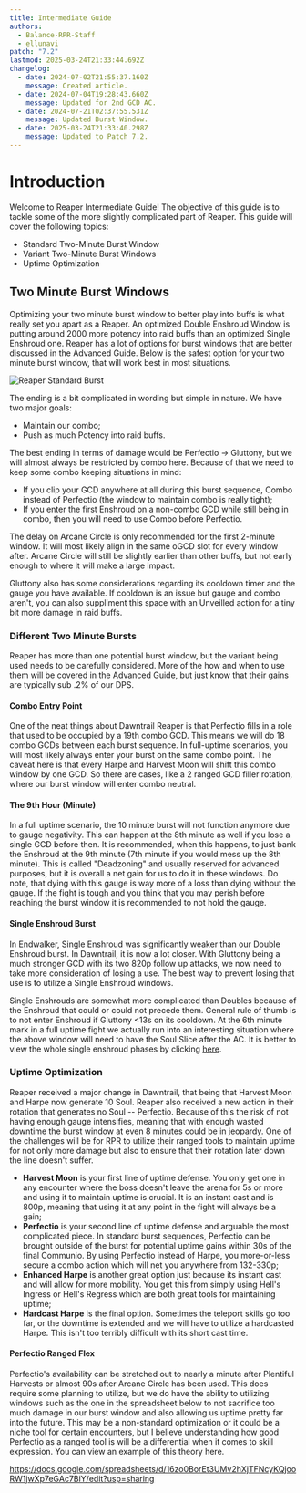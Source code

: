 ```yaml
---
title: Intermediate Guide
authors:
  - Balance-RPR-Staff
  - ellunavi
patch: "7.2"
lastmod: 2025-03-24T21:33:44.692Z
changelog:
  - date: 2024-07-02T21:55:37.160Z
    message: Created article.
  - date: 2024-07-04T19:28:43.660Z
    message: Updated for 2nd GCD AC.
  - date: 2024-07-21T02:37:55.531Z
    message: Updated Burst Window.
  - date: 2025-03-24T21:33:40.298Z
    message: Updated to Patch 7.2.
---
```

# Introduction

Welcome to Reaper Intermediate Guide! The objective of this guide is to tackle some of the more slightly complicated part of Reaper. This guide will cover the following topics:

* Standard Two-Minute Burst Window
* Variant Two-Minute Burst Windows
* Uptime Optimization

## Two Minute Burst Windows

Optimizing your two minute burst window to better play into buffs is what really set you apart as a Reaper. An optimized Double Enshroud Window is putting around 2000 more potency into raid buffs than an optimized Single Enshroud one. Reaper has a lot of options for burst windows that are better discussed in the Advanced Guide. Below is the safest option for your two minute burst window, that will work best in most situations. 

![](/img/jobs/rpr/reaper_burst_standard_double-shroud.png "Reaper Standard Burst")

The ending is a bit complicated in wording but simple in nature. We have two major goals:

* Maintain our combo;
* Push as much Potency into raid buffs.

The best ending in terms of damage would be Perfectio → Gluttony, but we will almost always be restricted by combo here. Because of that we need to keep some combo keeping situations in mind:

* If you clip your GCD anywhere at all during this burst sequence, Combo instead of Perfectio (the window to maintain combo is really tight);
* If you enter the first Enshroud on a non-combo GCD while still being in combo, then you will need to use Combo before Perfectio.

The delay on Arcane Circle is only recommended for the first 2-minute window. It will most likely align in the same oGCD slot for every window after. Arcane Circle will still be slightly earlier than other buffs, but not early enough to where it will make a large impact.

Gluttony also has some considerations regarding its cooldown timer and the gauge you have available. If cooldown is an issue but gauge and combo aren't, you can also suppliment this space with an Unveilled action for a tiny bit more damage in raid buffs.

### Different Two Minute Bursts

Reaper has more than one potential burst window, but the variant being used needs to be carefully considered. More of the how and when to use them will be covered in the Advanced Guide, but just know that their gains are typically sub .2% of our DPS.

#### Combo Entry Point

One of the neat things about Dawntrail Reaper is that Perfectio fills in a role that used to be occupied by a 19th combo GCD. This means we will do 18 combo GCDs between each burst sequence. In full-uptime scenarios, you will most likely always enter your burst on the same combo point. The caveat here is that every Harpe and Harvest Moon will shift this combo window by one GCD. So there are cases, like a 2 ranged GCD filler rotation, where our burst window will enter combo neutral.

#### The 9th Hour (Minute)

In a full uptime scenario, the 10 minute burst will not function anymore due to gauge negativity. This can happen at the 8th minute as well if you lose a single GCD before then. It is recommended, when this happens, to just bank the Enshroud at the 9th minute (7th minute if you would mess up the 8th minute). This is called "Deadzoning" and usually reserved for advanced purposes, but it is overall a net gain for us to do it in these windows. Do note, that dying with this gauge is way more of a loss than dying without the gauge. If the fight is tough and you think that you may perish before reaching the burst window it is recommended to not hold the gauge.

#### Single Enshroud Burst

In Endwalker, Single Enshroud was significantly weaker than our Double Enshroud burst. In Dawntrail, it is now a lot closer. With Gluttony being a much stronger GCD with its two 820p follow up attacks, we now need to take more consideration of losing a use. The best way to prevent losing that use is to utilize a Single Enshroud windows. 

Single Enshrouds are somewhat more complicated than Doubles because of the Enshroud that could or could not precede them. General rule of thumb is to not enter Enshroud if Gluttony <13s on its cooldown. At the 6th minute mark in a full uptime fight we actually run into an interesting situation where the above window will need to have the Soul Slice after the AC. It is better to view the whole single enshroud phases by clicking [here](https://docs.google.com/spreadsheets/d/1qIE7mfMSVKtAUxAHEbG0llNawygWcujYwUR8wKIkE5M/edit?usp=sharing). 

### Uptime Optimization

Reaper received a major change in Dawntrail, that being that Harvest Moon and Harpe now generate 10 Soul. Reaper also received a new action in their rotation that generates no Soul -- Perfectio. Because of this the risk of not having enough gauge intensifies, meaning that with enough wasted downtime the burst window at even 8 minutes could be in jeopardy. One of the challenges will be for RPR to utilize their ranged tools to maintain uptime for not only more damage but also to ensure that their rotation later down the line doesn't suffer.

* **Harvest Moon** is your first line of uptime defense. You only get one in any encounter where the boss doesn't leave the arena for 5s or more and using it to maintain uptime is crucial. It is an instant cast and is 800p, meaning that using it at any point in the fight will always be a gain;
* **Perfectio** is your second line of uptime defense and arguable the most complicated piece. In standard burst sequences, Perfectio can be brought outside of the burst for potential uptime gains within 30s of the final Communio. By using Perfectio instead of Harpe, you more-or-less secure a combo action which will net you anywhere from 132-330p;
* **Enhanced Harpe** is another great option just because its instant cast and will allow for more mobility. You get this from simply using Hell's Ingress or Hell's Regress which are both great tools for maintaining uptime;
* **Hardcast Harpe** is the final option. Sometimes the teleport skills go too far, or the downtime is extended and we will have to utilize a hardcasted Harpe. This isn't too terribly difficult with its short cast time.

#### Perfectio Ranged Flex

Perfectio's availability can be stretched out to nearly a minute after Plentiful Harvests or almost 90s after Arcane Circle has been used. This does require some planning to utilize, but we do have the ability to utilizing windows such as the one in the spreadsheet below to not sacrifice too much damage in our burst window and also allowing us uptime pretty far into the future. This may be a non-standard optimization or it could be a niche tool for certain encounters, but I believe understanding how good Perfectio as a ranged tool is will be a differential when it comes to skill expression. You can view an example of this theory here.

<https://docs.google.com/spreadsheets/d/16zo0BorEt3UMv2hXjTFNcyKQjooRW1jwXp7eGAc7BiY/edit?usp=sharing>
